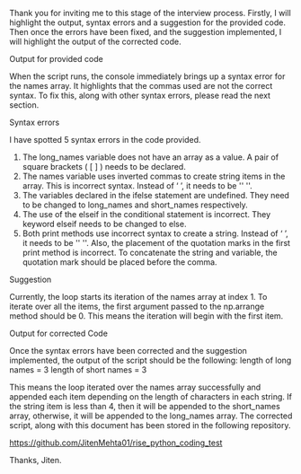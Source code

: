 Thank you for inviting me to this stage of the interview process. Firstly, I will highlight the output, syntax errors and a suggestion for the provided code. Then once the errors have been fixed, and the suggestion implemented, I will highlight the output of the corrected code.

Output for provided code

When the script runs, the console immediately brings up a syntax error for the names array. It highlights that the commas used are not the correct syntax. To fix this, along with other syntax errors, please read the next section.

Syntax errors

I have spotted 5 syntax errors in the code provided.
1.	The long_names variable does not have an array as a value. A pair of square brackets ( [ ] ) needs to be declared.
2.	The names variable uses inverted commas to create string items in the array. This is incorrect syntax. Instead of ‘ ’, it needs to be  '' ''.
3.	The variables declared in the ifelse statement are undefined. They need to be changed to long_names and short_names respectively. 
4.	The use of the elseif in the conditional statement is incorrect. They keyword elseif needs to be changed to else.
5.	Both print methods use incorrect syntax to create a string. Instead of ‘ ’, it needs to be  '' ''. Also, the placement of the quotation marks in the first print method is incorrect. To concatenate the string and variable, the quotation mark should be placed before the comma.

Suggestion

Currently, the loop starts its iteration of the names array at index 1. To iterate over all the items, the first argument passed to the np.arrange method should be 0. This means the iteration will begin with the first item.

Output for corrected Code

Once the syntax errors have been corrected and the suggestion implemented, the output of the script should be the following:
length of long names = 3
length of short names = 3

This means the loop iterated over the names array successfully and appended each item depending on the length of characters in each string. If the string item is less than 4, then it will be appended to the short_names array, otherwise, it will be appended to the long_names array.
The corrected script, along with this document has been stored in the following repository.

https://github.com/JitenMehta01/rise_python_coding_test

Thanks, Jiten.


